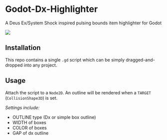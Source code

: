 # Godot-Dx-Highlighter
 A Deus Ex/System Shock inspired pulsing bounds item highlighter for Godot

![](https://github.com/sammburr/Godot-Dx-Highlighter/blob/257c6c0ab9dfa7ef344cf0fd237900600521fc59/demo.gif)

## Installation
This repo contains a single `.gd` script which can be simply dragged-and-dropped into any project.

## Usage
Attach the script to a `Node2D`. An outline will be rendered when a `TARGET` (`CollisionShape3D`) is set.

*Settings include:*
- OUTLINE type (Dx or simple box outline)
- WIDTH of boxes
- COLOR of boxes
- GAP of dx outline
